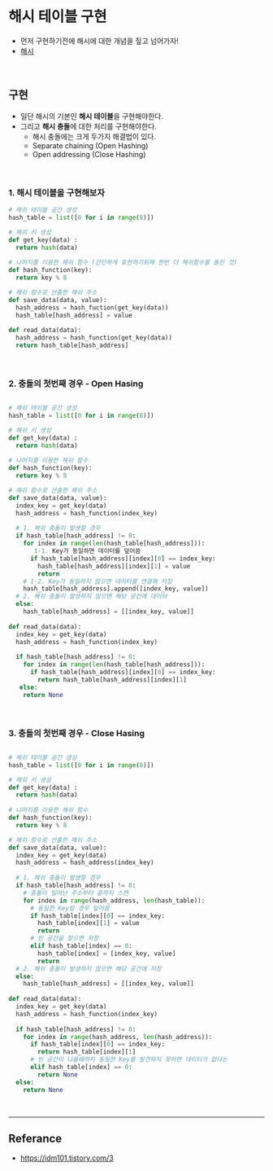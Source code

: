 # 해시 테이블 구현

- 먼저 구현하기전에 해시에 대한 개념을 짚고 넘어가자!
- [해시](https://github.com/da-in/tech-interview-study/blob/main/CS%20Deep%20Dive/Data%20Structure/Hash.md)

</br>

## 구현
- 일단 해시의 기본인 **해시 테이블**을 구현해야한다.
- 그리고 **해시 충돌**에 대한 처리를 구현해야한다.
  - 해시 충돌에는 크게 두가지 해결법이 있다.
  - Separate chaining (Open Hashing)
  - Open addressing (Close Hashing)

</br>

### 1. 해시 테이블을 구현해보자

```python
# 해쉬 테이블 공간 생성
hash_table = list([0 for i in range(8)])

# 해쉬 키 생성
def get_key(data) : 
  return hash(data)
  
# 나머지를 이용한 해쉬 함수 (간단하게 표현하기위해 한번 더 해쉬함수를 돌린 것)
def hash_function(key):
  return key % 8

# 해쉬 함수로 산출한 해쉬 주소
def save_data(data, value):
  hash_address = hash_fuction(get_key(data))
  hash_table[hash_address] = value
  
def read_data(data):
  hash_address = hash_function(get_key(data))
  return hash_table[hash_address]

```

</br>

### 2. 충돌의 첫번째 경우 - Open Hasing

```python

# 해쉬 테이블 공간 생성
hash_table = list([0 for i in range(8)])

# 해쉬 키 생성
def get_key(data) : 
  return hash(data)
  
# 나머지를 이용한 해쉬 함수 
def hash_function(key):
  return key % 8

# 해쉬 함수로 산출한 해쉬 주소
def save_data(data, value):
  index_key = get_key(data)
  hash_address = hash_function(index_key)
  
  # 1. 해쉬 충돌이 발생할 경우
  if hash_table[hash_address] != 0:
    for index in range(len(hash_table[hash_address])):
       1-1. Key가 동일하면 데이터를 덮어씀
      if hash_table[hash_address][index][0] == index_key:
        hash_table[hash_address][index][1] = value
        return
    # 1-2. Key가 동일하지 않으면 데이터를 연결해 저장    
    hash_table[hash_address].append([index_key, value]) 
  # 2. 해쉬 충돌이 발생하지 않으면 해당 공간에 데이터   
  else: 
    hash_table[hash_address] = [[index_key, value]]
    
def read_data(data):
  index_key = get_key(data)
  hash_address = hash_function(index_key)
  
  if hash_table[hash_address] != 0:
    for index in range(len(hash_table[hash_address])):
      if hash_table[hash_address][index][0] == index_key:
        return hash_table[hash_address][index][1]
   else:
    return None

```
</br>

### 3. 충돌의 첫번째 경우 - Close Hasing

```python

# 해쉬 테이블 공간 생성
hash_table = list([0 for i in range(8)])

# 해쉬 키 생성
def get_key(data) : 
  return hash(data)
  
# 나머지를 이용한 해쉬 함수 
def hash_function(key):
  return key % 8

# 해쉬 함수로 산출한 해쉬 주소
def save_data(data, value):
  index_key = get_key(data)
  hash_address = hash_address(index_key)
  
  # 1. 해쉬 충돌이 발생할 경우 
  if hash_table[hash_address] != 0:
    # 충돌이 일어난 주소부터 끝까지 스캔
    for index in range(hash_address, len(hash_table)):
      # 동일한 Key일 경우 덮어씀
      if hash_table[index][0] == index_key:
        hash_table[index][1] = value
        return
      # 빈 공간을 찾으면 저장
      elif hash_table[index] == 0:
        hash_table[index] = [index_key, value]
        return
  # 2. 해쉬 충돌이 발생하지 않으면 해당 공간에 저장     
  else: 
    hash_table[hash_address] = [[index_key, value]]
    
def read_data(data):
  index_key = get_key(data)
  hash_address = hash_function(index_key)
  
  if hash_table[hash_address] != 0:
    for index in range(hash_address, len(hash_address)):
      if hash_table[index][0] == index_key:
        return hash_table[index][1]
      # 빈 공간이 나올때까지 동일한 Key를 발견하지 못하면 데이터가 없다는   
      elif hash_table[index] == 0:
        return None
  else:
    return None

```
</br>

---

## Referance
- https://idm101.tistory.com/3









